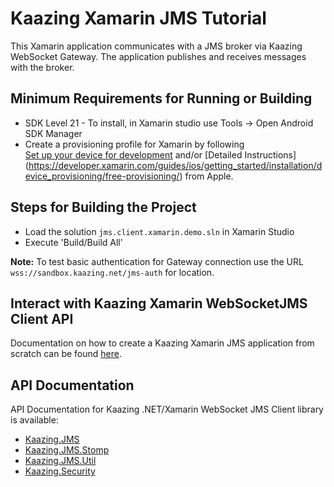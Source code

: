 # Kaazing Xamarin JMS Tutorial

This Xamarin application communicates with a JMS broker via Kaazing WebSocket Gateway. The application publishes and receives messages with the broker.

## Minimum Requirements for Running or Building

* SDK Level 21 - To install, in Xamarin studio use Tools -> Open Android SDK Manager
* Create a provisioning profile for Xamarin by following  
[Set up your device for development](https://developer.xamarin.com/guides/ios/getting_started/installation/device_provisioning/) 
and/or 
[Detailed Instructions] (https://developer.xamarin.com/guides/ios/getting_started/installation/device_provisioning/free-provisioning/) from Apple.

## Steps for Building the Project

* Load the solution `jms.client.xamarin.demo.sln` in Xamarin Studio
* Execute 'Build/Build All'

__Note:__ To test basic authentication for Gateway connection use the URL `wss://sandbox.kaazing.net/jms-auth` for location.

## Interact with Kaazing Xamarin WebSocketJMS Client API

Documentation on how to create a Kaazing Xamarin JMS application from scratch can be found [here](http://kaazing.com/doc/5.0/jms_client_docs/dev-dotnet/xamarin_dotnet_walkthrough.html).

## API Documentation

API Documentation for Kaazing .NET/Xamarin WebSocket JMS Client library is available:

* [Kaazing.JMS](https://kaazing.com/doc/5.0/jms_client_docs/apidoc/client/dotnet/jms/html/N_Kaazing_JMS.htm)
* [Kaazing.JMS.Stomp](https://kaazing.com/doc/5.0/jms_client_docs/apidoc/client/dotnet/jms/html/N_Kaazing_JMS_Stomp.htm)
* [Kaazing.JMS.Util](https://kaazing.com/doc/5.0/jms_client_docs/apidoc/client/dotnet/jms/html/N_Kaazing_JMS_Util.htm)
* [Kaazing.Security](https://kaazing.com/doc/5.0/jms_client_docs/apidoc/client/dotnet/jms/html/N_Kaazing_Security.htm)
